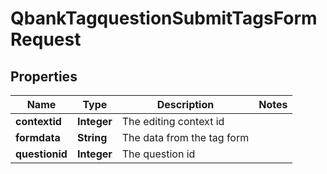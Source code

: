 

# QbankTagquestionSubmitTagsFormRequest


## Properties

| Name | Type | Description | Notes |
|------------ | ------------- | ------------- | -------------|
|**contextid** | **Integer** | The editing context id |  |
|**formdata** | **String** | The data from the tag form |  |
|**questionid** | **Integer** | The question id |  |



